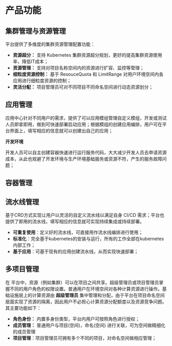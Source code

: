 # 产品功能

## 集群管理与资源管理

平台提供了多维度的集群资源管理配置功能：

- **资源超分：** 支持 Kubernetes 集群资源超分规划，更好的提高集群资源使用率，降低IT成本；
- **资源管理：** 支持对项目名称空间内的资源进行扩容、监控等管理；
- **细粒度资源控制：** 基于 ResouceQuota 和 LimitRange 对用户环境空间内各应用进行细粒度资源的控制；
- **灵活分配：** 项目管理员可对不同项目不同命名空间进行动态资源划分；

## 应用管理

应用中心针对不同用户的需求，提供了可以应用模组管理自定义模组，开发或测试人员即拿即用，做到可快速部署启动应用；根据模组的创建应用编排，用户可在平台界面上，填写相应的信息就可以创建出自己的应用；

**开发环境**

开发人员可以自主创建容器快速进行运行服务代码，大大减少开发人员去申请资源成本，从此也规避了开发环境与生产环境基础服务或资源不符，产生的服务故障问题；

## 容器管理

## 流水线管理

基于CRD方式实现让用户以灵活的自定义流水线以满足自身 CI/CD 需求；平台也提供了即用的流水线，填写相应的信息就可实现持续集成或持续部署。

- **可重复使用**：定义好的流水线，可直接用作流水线编排进行使用；
- **标准化**：完全基于kubernetes的安装与运行，所有的工作全部在kubernetes内部工作；
- **基于应用**：可基于现有的应用创建流水线，从而实现快速部署；

## 多项目管理

在 平台中，资源（例如集群）可以在项目之间共享。超级管理员或项目管理员掌握不同的用户角色的权限设置。普通用户在环境空间对各种计算资源进行操作。基础设施层上的计算资源由 **超级管理员** 集中管理和分配，由于平台在项目命名空间层面实现了资源的隔离，因此用户不必担心计算资源分配额度以及资源竞争问题。其主要功能如下：

- **角色身份：** 内置多身份类型，平台内用户可按照角色进行授权；
- **成员管理：** 普通用户与项目(空间)，命名(空间) 进行关联，可为空间做精细化的成员管理
- **项目管理**：项目管理员可拥有多个不同的项目，对命名空间做相应管理；
